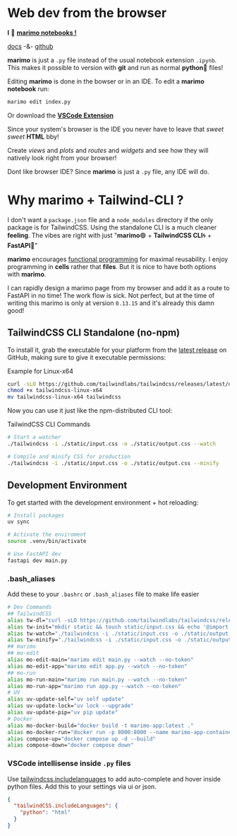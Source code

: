 # Web dev from the browser
**I** 💚 **<u>marimo notebooks !</u>**

[docs](https://docs.marimo.io/)  -&-  [github](https://github.com/marimo-team/marimo)

**marimo** is just a `.py` file instead of the usual notebook extension `.ipynb`. This makes it possible to version with **git** and run as normal **python🐍** files!

Editing **marimo** is done in the bowser or in an IDE. To edit a **marimo notebook** run:
```sh
marimo edit index.py
```
Or download the [**VSCode Extension**](https://marketplace.visualstudio.com/items?itemName=marimo-team.vscode-marimo)

Since your system's browser is the IDE you never have to leave that *sweet* *sweet* **HTML** bby!

Create *views* and *plots* and *routes* and *widgets* and see how they will natively look right from your browser!

Dont like browser IDE? Since **marimo** is just a `.py` file, any IDE will do.

# Why marimo + Tailwind-CLI ?
I don't want a `package.json` file and a `node_modules` directory if the only package is for TailwindCSS. Using the standalone CLI is a much cleaner **feeling**. The vibes are right with just "**marimo**🟢 + **TailwindCSS CLI**🌀 + **FastAPI**🐍"

**marimo** encourages <u>functional programming</u> for maximal reusability. I enjoy programming in **cells** rather that **files**. But it is nice to have both options with **marimo**.

I can rapidly design a marimo page from my browser and add it as a route to FastAPI in no time! The work flow is sick. Not perfect, but at the time of writing this marimo is only at version `0.13.15` and it's already this damn good!

## TailwindCSS CLI Standalone (no-npm)
To install it, grab the executable for your platform from the [latest release](https://github.com/tailwindlabs/tailwindcss/releases/latest) on GitHub, making sure to give it executable permissions:

Example for Linux-x64
```sh
curl -sLO https://github.com/tailwindlabs/tailwindcss/releases/latest/download/tailwindcss-linux-x64
chmod +x tailwindcss-linux-x64
mv tailwindcss-linux-x64 tailwindcss
```

Now you can use it just like the npm-distributed CLI tool:

TailwindCSS CLI Commands
```sh
# Start a watcher
./tailwindcss -i ./static/input.css -o ./static/output.css --watch

# Compile and minify CSS for production
./tailwindcss -i ./static/input.css -o ./static/output.css --minify
```

## Development Environment
To get started with the development environment + hot reloading:
```sh
# Install packages
uv sync

# Activate the enviroment
source .venv/bin/activate

# Use FastAPI dev
fastapi dev main.py
```

### .bash_aliases
Add these to your `.bashrc` or `.bash_aliases` file to make life easier
```sh
# Dev Commands
## TailwindCSS
alias tw-dl="curl -sLO https://github.com/tailwindlabs/tailwindcss/releases/latest/download/tailwindcss-linux-x64 && chmod +x tailwindcss-linux-x64 && mv tailwindcss-linux-x64 tailwindcss"
alias tw-init="mkdir static && touch static/input.css && echo '@import \"tailwindcss\";' >> static/input.css"
alias tw-watch="./tailwindcss -i ./static/input.css -o ./static/output.css --watch"
alias tw-minify="./tailwindcss -i ./static/input.css -o ./static/output.css --minify"
## marimo
## mo-edit
alias mo-edit-main="marimo edit main.py --watch --no-token"
alias mo-edit-app="marimo edit app.py --watch --no-token"
## mo-run
alias mo-run-main="marimo run main.py --watch --no-token"
alias mo-run-app="marimo run app.py --watch --no-token"
# UV
alias uv-update-self="uv self update"
alias uv-update-lock="uv lock --upgrade"
alias uv-update-pip="uv pip update"
# Docker
alias mo-docker-build="docker build -t marimo-app:latest ."
alias mo-docker-run="docker run -p 8000:8000 --name marimo-app-container marimo-app:latest"
alias compose-up="docker compose up -d --build"
alias compose-down="docker compose down"
```

### VSCode intellisense inside `.py` files
Use [tailwindcss.includelanguages](https://marketplace.visualstudio.com/items?itemName=bradlc.vscode-tailwindcss#tailwindcss.includelanguages) to add auto-complete and hover inside python files.
Add this to your settings via ui or json.
```json
{
  "tailwindCSS.includeLanguages": {
    "python": "html"
  }
}
```